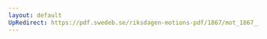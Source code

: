 ```yaml
---
layout: default
UpRedirect: https://pdf.swedeb.se/riksdagen-motions-pdf/1867/mot_1867__ak__00081/mot_1867__ak__00081_002.pdf
---
```

